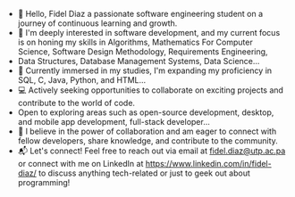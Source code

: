 - 👋 Hello, Fidel Diaz a passionate software engineering student on a journey of continuous learning and growth.
- 🚀 I'm deeply interested in software development, and my current focus is on honing my skills in Algorithms, Mathematics For Computer Science, Software Design Methodology, Requirements Engineering,
- Data Structures, Database Management Systems, Data Science...
- 🌱 Currently immersed in my studies, I'm expanding my proficiency in SQL, C, Java, Python, and HTML...
- 💻 Actively seeking opportunities to collaborate on exciting projects and contribute to the world of code.
- Open to exploring areas such as open-source development, desktop, and mobile app development, full-stack developer...
- 🤝 I believe in the power of collaboration and am eager to connect with fellow developers, share knowledge, and contribute to the community.
- 📬 Let's connect! Feel free to reach out via email at fidel.diaz@utp.ac.pa or connect with me on LinkedIn at https://www.linkedin.com/in/fidel-diaz/ to discuss anything tech-related or just to geek out about programming!

<!---
diazy2003/diazy2003 is a ✨ special ✨ repository because its `README.md` (this file) appears on your GitHub profile.
You can click the Preview link to take a look at your changes.
--->

